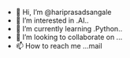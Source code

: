 - 👋 Hi, I’m @hariprasadsangale
- 👀 I’m interested in .AI..
- 🌱 I’m currently learning .Python..
- 💞️ I’m looking to collaborate on ...
- 📫 How to reach me ...mail

<!---
hariprasadsangale/hariprasadsangale is a ✨ special ✨ repository because its `README.md` (this file) appears on your GitHub profile.
You can click the Preview link to take a look at your changes.
--->

